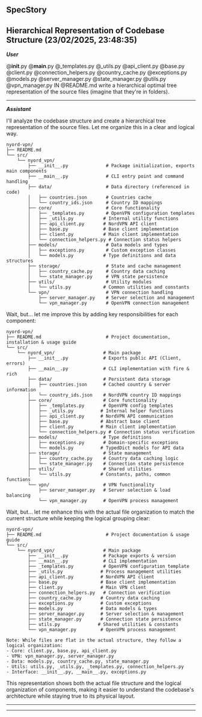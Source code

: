 ## SpecStory

## Hierarchical Representation of Codebase Structure (23/02/2025, 23:48:35)

_**User**_

@__init__.py @__main__.py @_templates.py @_utils.py @api_client.py @base.py @client.py @connection_helpers.py @country_cache.py @exceptions.py @models.py @server_manager.py @state_manager.py @utils.py @vpn_manager.py IN @README.md write a hierarchical optimal tree representation of the source files (imagine that they're in folders). 

---

_**Assistant**_

I'll analyze the codebase structure and create a hierarchical tree representation of the source files. Let me organize this in a clear and logical way.

```
nyord-vpn/
├── README.md
└── src/
    └── nyord_vpn/
        ├── __init__.py              # Package initialization, exports main components
        ├── __main__.py              # CLI entry point and command handling
        ├── data/                    # Data directory (referenced in code)
        │   ├── countries.json       # Countries cache
        │   └── country_ids.json     # Country ID mappings
        ├── core/                    # Core functionality
        │   ├── _templates.py        # OpenVPN configuration templates
        │   ├── _utils.py           # Internal utility functions
        │   ├── api_client.py       # NordVPN API client
        │   ├── base.py             # Base client implementation
        │   ├── client.py           # Main client implementation
        │   └── connection_helpers.py # Connection status helpers
        ├── models/                  # Data models and types
        │   ├── exceptions.py        # Custom exception classes
        │   └── models.py           # Type definitions and data structures
        ├── storage/                 # State and cache management
        │   ├── country_cache.py     # Country data caching
        │   └── state_manager.py     # VPN state persistence
        ├── utils/                   # Utility modules
        │   └── utils.py            # Common utilities and constants
        └── vpn/                     # VPN connection handling
            ├── server_manager.py    # Server selection and management
            └── vpn_manager.py       # OpenVPN connection management
```

Wait, but... let me improve this by adding key responsibilities for each component:

```
nyord-vpn/
├── README.md                        # Project documentation, installation & usage guide
└── src/
    └── nyord_vpn/                  # Main package
        ├── __init__.py             # Exports public API (Client, errors)
        ├── __main__.py             # CLI implementation with fire & rich
        ├── data/                   # Persistent data storage
        │   ├── countries.json      # Cached country & server information
        │   └── country_ids.json    # NordVPN country ID mappings
        ├── core/                   # Core functionality
        │   ├── _templates.py       # OpenVPN config templates
        │   ├── _utils.py          # Internal helper functions
        │   ├── api_client.py      # NordVPN API communication
        │   ├── base.py            # Abstract base client
        │   ├── client.py          # Main client implementation
        │   └── connection_helpers.py # Connection status verification
        ├── models/                 # Type definitions
        │   ├── exceptions.py       # Domain-specific exceptions
        │   └── models.py          # TypedDict models for API data
        ├── storage/                # State management
        │   ├── country_cache.py    # Country data caching logic
        │   └── state_manager.py    # Connection state persistence
        ├── utils/                  # Shared utilities
        │   └── utils.py           # Constants, paths, common functions
        └── vpn/                    # VPN functionality
            ├── server_manager.py   # Server selection & load balancing
            └── vpn_manager.py      # OpenVPN process management
```

Wait, but... let me enhance this with the actual file organization to match the current structure while keeping the logical grouping clear:

```
nyord-vpn/
├── README.md                        # Project documentation & usage guide
└── src/
    └── nyord_vpn/                  # Main package
        ├── __init__.py             # Package exports & version
        ├── __main__.py             # CLI implementation
        ├── _templates.py           # OpenVPN configuration template
        ├── _utils.py              # Process management utilities
        ├── api_client.py          # NordVPN API client
        ├── base.py                # Base client implementation
        ├── client.py              # Main VPN client
        ├── connection_helpers.py   # Connection verification
        ├── country_cache.py       # Country data caching
        ├── exceptions.py          # Custom exceptions
        ├── models.py              # Data models & types
        ├── server_manager.py      # Server selection & management
        ├── state_manager.py       # Connection state persistence
        ├── utils.py              # Shared utilities & constants
        └── vpn_manager.py         # OpenVPN process management

Note: While files are flat in the actual structure, they follow a logical organization:
- Core: client.py, base.py, api_client.py
- VPN: vpn_manager.py, server_manager.py
- Data: models.py, country_cache.py, state_manager.py
- Utils: utils.py, _utils.py, _templates.py, connection_helpers.py
- Interface: __init__.py, __main__.py, exceptions.py
```

This representation shows both the actual file structure and the logical organization of components, making it easier to understand the codebase's architecture while staying true to its physical layout.

---



---

